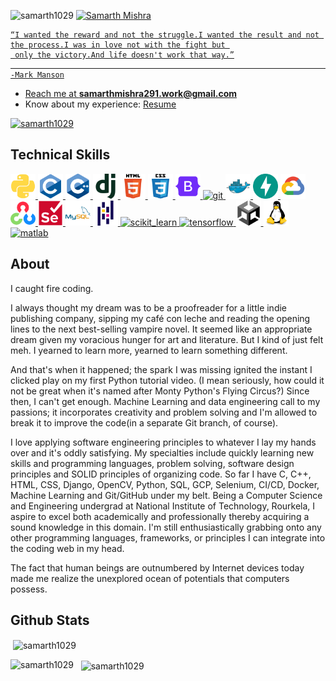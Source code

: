 <p align="left">
    <img src="https://komarev.com/ghpvc/?username=samarth1029&label=Profile%20views&color=0e75b6&style=plastic" alt="samarth1029" />
    <a href="https://www.linkedin.com/in/samarth-mishra-96013821a/" target="blank"><img src="https://img.shields.io/badge/Linkedin-0e76a8?      style=plastic&logo=Linkedin&logoColor=white" alt="Samarth Mishra" />
</p>
    

    
```
“I wanted the reward and not the struggle.I wanted the result and not the process.I was in love not with the fight but 
 only the victory.And life doesn't work that way.”
                                                                                                          -Mark Manson
 ```   
- Reach me at **samarthmishra291.work@gmail.com**
- Know about my experience: [Resume](https://drive.google.com/file/d/1k1SzpSNovW3tlNWMrmylBOHog6QyqmVt/view?usp=sharing)
    
<p align="left"> <a href="https://github.com/ryo-ma/github-profile-trophy"><img src="https://github-profile-trophy.vercel.app/?username=samarth1029" alt="samarth1029"/></a> </p>


## Technical Skills

<p align="left"> 
  <a href="https://www.python.org/" target="_blank" rel="noreferrer">
    <img src="https://github.com/devicons/devicon/blob/master/icons/python/python-plain.svg" alt="python" width="40" height="40"/>
  </a>
  <a href="https://www.cprogramming.com/" target="_blank" rel="noreferrer"> 
    <img src="https://raw.githubusercontent.com/devicons/devicon/master/icons/c/c-original.svg" alt="c" width="40" height="40"/>
  </a>
  <a href="https://www.w3schools.com/cpp/" target="_blank" rel="noreferrer">
    <img src="https://raw.githubusercontent.com/devicons/devicon/master/icons/cplusplus/cplusplus-original.svg" alt="cplusplus" width="40" height="40"/> 
  </a>
  <a href="https://www.djangoproject.com/" target="_blank" rel="noreferrer"> 
    <img src="https://github.com/devicons/devicon/blob/master/icons/django/django-plain.svg" alt="django" width="40" height="40"/> 
  </a> 
  </a> <a href="https://www.w3.org/html/" target="_blank" rel="noreferrer">
    <img src="https://raw.githubusercontent.com/devicons/devicon/master/icons/html5/html5-original-wordmark.svg" alt="html5" width="40" height="40"/>
  </a> 
  <a href="https://www.w3schools.com/css/" target="_blank" rel="noreferrer">
    <img src="https://raw.githubusercontent.com/devicons/devicon/master/icons/css3/css3-original-wordmark.svg" alt="css3" width="40" height="40"/>
  </a> 
  <a href="https://getbootstrap.com/" target="_blank" rel="noreferrer">
    <img src="https://github.com/devicons/devicon/blob/master/icons/bootstrap/bootstrap-plain.svg" alt="bootstrap" width="40" height="40"/>
  </a> 
  <a href="https://git-scm.com/" target="_blank" rel="noreferrer">
    <img src="https://www.vectorlogo.zone/logos/git-scm/git-scm-icon.svg" alt="git" width="40" height="40"/> 
  <a href="https://www.docker.com/" target="_blank" rel="noreferrer">
    <img src="https://github.com/devicons/devicon/blob/master/icons/docker/docker-original.svg" alt="docker" width="40" height="40"/>
  </a> 
  <a href="https://fastapi.tiangolo.com/" target="_blank" rel="noreferrer">
    <img src="https://github.com/devicons/devicon/blob/master/icons/fastapi/fastapi-original.svg" alt="fastapi" width="40" height="40"/>
  </a> 
  <a href="https://cloud.google.com/" target="_blank" rel="noreferrer">
    <img src="https://github.com/devicons/devicon/blob/master/icons/googlecloud/googlecloud-original.svg" alt="GCP" width="40" height="40"/>
  </a> 
  <a href="https://opencv.org/" target="_blank" rel="noreferrer">
    <img src="https://github.com/devicons/devicon/blob/master/icons/opencv/opencv-original.svg" alt="OpenCV" width="40" height="40"/>
  </a> 
  <a href="https://www.selenium.dev/" target="_blank" rel="noreferrer"> 
    <img src="https://github.com/devicons/devicon/blob/master/icons/selenium/selenium-original.svg" alt="selenium" width="40" height="40"/> 
  </a> 
  <a href="https://www.mysql.com/" target="_blank" rel="noreferrer"> 
    <img src="https://raw.githubusercontent.com/devicons/devicon/master/icons/mysql/mysql-original-wordmark.svg" alt="mysql" width="40" height="40"/> 
  </a> 
  <a href="https://pandas.pydata.org/" target="_blank" rel="noreferrer">
    <img src="https://raw.githubusercontent.com/devicons/devicon/2ae2a900d2f041da66e950e4d48052658d850630/icons/pandas/pandas-original.svg" alt="pandas" width="40" height="40"/> 
  </a>  
  <a href="https://scikit-learn.org/" target="_blank" rel="noreferrer"> 
    <img src="https://upload.wikimedia.org/wikipedia/commons/0/05/Scikit_learn_logo_small.svg" alt="scikit_learn" width="40" height="40"/> 
  </a> 
  <a href="https://www.tensorflow.org" target="_blank" rel="noreferrer"> 
    <img src="https://www.vectorlogo.zone/logos/tensorflow/tensorflow-icon.svg" alt="tensorflow" width="40" height="40"/> 
  </a> 
  <a href="https://unity.com/" target="_blank" rel="noreferrer"> 
    <img src="https://github.com/devicons/devicon/blob/master/icons/unity/unity-original.svg" alt="unity" width="40" height="40"/> 
  </a> 
  <a href="https://www.linux.org/" target="_blank" rel="noreferrer"> 
    <img src="https://raw.githubusercontent.com/devicons/devicon/master/icons/linux/linux-original.svg" alt="linux" width="40" height="40"/> 
  </a>
  <a href="https://www.mathworks.com/" target="_blank" rel="noreferrer">
    <img src="https://upload.wikimedia.org/wikipedia/commons/2/21/Matlab_Logo.png" alt="matlab" width="40" height="40"/> 
  </a> 
</p>

## About

<p>
  I caught fire coding.

  I always thought my dream was to be a proofreader for a little indie publishing company, sipping my café con leche and reading the opening lines to the next best-selling vampire novel. It seemed like an appropriate dream given my voracious hunger for art and literature. But I kind of just felt meh. I yearned to learn more, yearned to learn something different.

  And that's when it happened; the spark I was missing ignited the instant I clicked play on my first Python tutorial video. (I mean seriously, how could it not be great when it's named after Monty Python's Flying Circus?) Since then, I can't get enough. Machine Learning and data engineering call to my passions; it incorporates creativity and problem solving and I'm allowed to break it to improve the code(in a separate Git branch, of course).

  I love applying software engineering principles to whatever I lay my hands over and it's oddly satisfying. My specialties include quickly learning new skills and programming languages, problem solving, software design principles and SOLID principles of organizing code. So far I have C, C++, HTML, CSS, Django, OpenCV, Python, SQL, GCP, Selenium, CI/CD, Docker, Machine Learning and Git/GitHub under my belt. Being a Computer Science and Engineering undergrad at National Institute of Technology, Rourkela, I aspire to excel both academically and professionally thereby acquiring a sound knowledge in this domain. I'm still enthusiastically grabbing onto any other programming languages, frameworks, or principles I can integrate into the coding web in my head.

  The fact that human beings are outnumbered by Internet devices today made me realize the unexplored ocean of potentials that computers possess.
</p>


## Github Stats


<p>&nbsp;<img align="center" src="https://github-readme-stats.vercel.app/api/top-langs?username=samarth1029&show_icons=true&locale=en&layout=compact" alt="samarth1029" /></p>

<p>
  &nbsp;<img align="left" src="https://streak-stats.demolab.com/?user=samarth1029&theme=holi-theme"alt="samarth1029"/>
  &nbsp;<img align="center" src="https://github-readme-stats.vercel.app/api?username=samarth1029&show_icons=true&theme=radical" alt="samarth1029"/>
</p>



